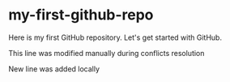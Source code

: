 # my-first-github-repo
Here is my first GitHub repository. Let's get started with GitHub.

This line was modified manually during conflicts resolution

New line was added locally
